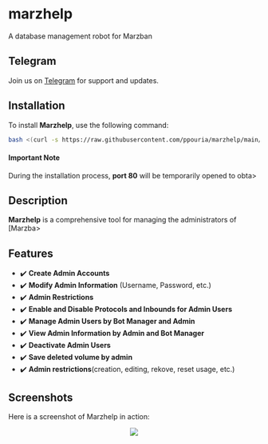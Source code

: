 # marzhelp
A database management robot for Marzban
## Telegram
Join us on [Telegram](https://t.me/marzhelp) for support and updates.
## Installation
To install **Marzhelp**, use the following command:
```bash
bash <(curl -s https://raw.githubusercontent.com/ppouria/marzhelp/main/install.>
```
#### Important Note
During the installation process, **port 80** will be temporarily opened to obta>
## Description
**Marzhelp** is a comprehensive tool for managing the administrators of [Marzba>
## Features
- ✔️ **Create Admin Accounts**
- ✔️ **Modify Admin Information** (Username, Password, etc.)
- ✔️ **Admin Restrictions**
- ✔️ **Enable and Disable Protocols and Inbounds for Admin Users**
- ✔️ **Manage Admin Users by Bot Manager and Admin**
- ✔️ **View Admin Information by Admin and Bot Manager**
- ✔️ **Deactivate Admin Users**
- ✔️ **Save deleted volume by admin**
- ✔️ **Admin restrictions**(creation, editing, rekove, reset usage, etc.)
## Screenshots
Here is a screenshot of Marzhelp in action:
<p align="center">
  <img src="https://github.com/ppouria/marzhelp/blob/main/screenshots/Screensho>
  <img src="https://github.com/ppouria/marzhelp/blob/main/screenshots/screensho>
  <img src="https://github.com/ppouria/marzhelp/blob/main/screenshots/screensho>
</p>
## Donations
If you like Marzhelp and would like to support further development, consider ma>
- **TRX (TRX):** `TGftLESDAeRncE7yMAHrTUCsixuUwPc6qp`
- **Tether (USDT bep20):** `0x413eb47C430a3eb0E4262f267C1AE020E0C7F84D`
- **Bitcoin:** `bc1qnmuuxraew34g806ewkepxrhgln4ult6z5vkj9l`
- **ETH, BNB, MATIC network (ERC20, BEP20):** `0x413eb47C430a3eb0E4262f267C1AE0>
- **TON:** `UQDNpA3SlFMorlrCJJcqQjix93ijJfhAwIxnbTwZTLiHZ0Xa`
## License
Made in [Unknown!] and Published under [AGPL-3.0](./LICENSE).
